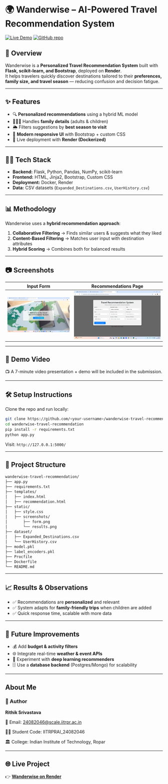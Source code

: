 # 🌍 Wanderwise – AI-Powered Travel Recommendation System

[![Live Demo](https://img.shields.io/badge/Live-Demo-green?style=for-the-badge&logo=render)](https://wanderwise-travel-recommendation-g90r.onrender.com)
[![GitHub repo](https://img.shields.io/badge/GitHub-Repo-black?style=for-the-badge&logo=github)](https://github.com/<your-username>/wanderwise-travel-recommendation)

## 📖 Overview
Wanderwise is a **Personalized Travel Recommendation System** built with **Flask, scikit-learn, and Bootstrap**, deployed on **Render**.  
It helps travelers quickly discover destinations tailored to their **preferences, family size, and travel season** — reducing confusion and decision fatigue.

---

## ✨ Features
- 🔍 **Personalized recommendations** using a hybrid ML model  
- 👨‍👩‍👧 Handles **family details** (adults & children)  
- 🌦 Filters suggestions by **best season to visit**  
- 🎨 **Modern responsive UI** with Bootstrap + custom CSS  
- 🚀 Live deployment with **Render (Dockerized)**  

---

## 🧑‍💻 Tech Stack
- **Backend:** Flask, Python, Pandas, NumPy, scikit-learn  
- **Frontend:** HTML, Jinja2, Bootstrap, Custom CSS  
- **Deployment:** Docker, Render  
- **Data:** CSV datasets (`Expanded_Destinations.csv`, `UserHistory.csv`)  

---

## 📊 Methodology
Wanderwise uses a **hybrid recommendation approach**:
1. **Collaborative Filtering** → Finds similar users & suggests what they liked  
2. **Content-Based Filtering** → Matches user input with destination attributes  
3. **Hybrid Scoring** → Combines both for balanced results  

---

## 📷 Screenshots

| Input Form | Recommendations Page |
|------------|----------------------|
| ![Input Form](static/screenshots/form.png) | ![Results Page](static/screenshots/results.png) |

---

## 🎥 Demo Video
📺 A 7-minute video presentation + demo will be included in the submission.  

---

## 🛠️ Setup Instructions

Clone the repo and run locally:

```bash
git clone https://github.com/<your-username>/wanderwise-travel-recommendation.git
cd wanderwise-travel-recommendation
pip install -r requirements.txt
python app.py
```

Visit: `http://127.0.0.1:5000/`

---

## 📂 Project Structure
```
wanderwise-travel-recommendation/
├── app.py
├── requirements.txt
├── templates/
│   ├── index.html
│   ├── recommendation.html
├── static/
│   ├── style.css
│   ├── screenshots/
│       ├── form.png
│       └── results.png
├── dataset/
│   ├── Expanded_Destinations.csv
│   └── UserHistory.csv
├── model.pkl
├── label_encoders.pkl
├── Procfile
├── Dockerfile
└── README.md
```

---

## 📈 Results & Observations
- ✅ Recommendations are **personalized** and relevant  
- ✅ System adapts for **family-friendly trips** when children are added  
- ✅ Quick response time, scalable with more data  

---

## 📝 Future Improvements
- 💰 Add **budget & activity filters**  
- 🌐 Integrate real-time **weather & event APIs**  
- 🤖 Experiment with **deep learning recommenders**  
- 🗄️ Use a **database backend** (Postgres/Mongo) for scalability  

---

## About Me
### 👤 Author

**Rithik Srivastava** 

📧 Email: 24082046@scale.iitrpr.ac.in

👨‍🎓 Student Code: IITRPRAI\_24082046

🏛️ College: Indian Institute of Technology, Ropar

---

## 🌐 Live Project
👉 **[Wanderwise on Render](https://wanderwise-travel-recommendation-g90r.onrender.com)**
